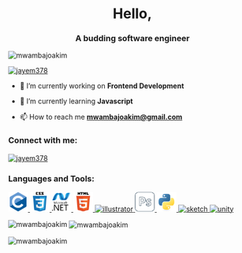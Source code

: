 <h1 align="center">Hello,</h1>
<h3 align="center">A budding software engineer</h3>

<p align="left"> <img src="https://komarev.com/ghpvc/?username=mwambajoakim&label=Profile%20views&color=0e75b6&style=flat" alt="mwambajoakim" /> </p>
<p align="left"> <a href="https://twitter.com/jayem378" target="blank"><img src="https://img.shields.io/twitter/follow/jayem378?logo=twitter&style=for-the-badge" alt="jayem378" /></a> </p>

- 🔭 I’m currently working on **Frontend Development**

- 🌱 I’m currently learning **Javascript**

- 📫 How to reach me **mwambajoakim@gmail.com**

<h3 align="left">Connect with me:</h3>
<p align="left">
<a href="https://twitter.com/jayem378" target="blank"><img align="center" src="https://raw.githubusercontent.com/rahuldkjain/github-profile-readme-generator/master/src/images/icons/Social/twitter.svg" alt="jayem378" height="30" width="40" /></a>
</p>

<h3 align="left">Languages and Tools:</h3>
<p align="left"> <a href="https://www.cprogramming.com/" target="_blank" rel="noreferrer"> <img src="https://raw.githubusercontent.com/devicons/devicon/master/icons/c/c-original.svg" alt="c" width="40" height="40"/> </a> <a href="https://www.w3schools.com/css/" target="_blank" rel="noreferrer"> <img src="https://raw.githubusercontent.com/devicons/devicon/master/icons/css3/css3-original-wordmark.svg" alt="css3" width="40" height="40"/> </a> <a href="https://dotnet.microsoft.com/" target="_blank" rel="noreferrer"> <img src="https://raw.githubusercontent.com/devicons/devicon/master/icons/dot-net/dot-net-original-wordmark.svg" alt="dotnet" width="40" height="40"/> </a> <a href="https://www.w3.org/html/" target="_blank" rel="noreferrer"> <img src="https://raw.githubusercontent.com/devicons/devicon/master/icons/html5/html5-original-wordmark.svg" alt="html5" width="40" height="40"/> </a> <a href="https://www.adobe.com/in/products/illustrator.html" target="_blank" rel="noreferrer"> <img src="https://www.vectorlogo.zone/logos/adobe_illustrator/adobe_illustrator-icon.svg" alt="illustrator" width="40" height="40"/> </a> <a href="https://www.photoshop.com/en" target="_blank" rel="noreferrer"> <img src="https://raw.githubusercontent.com/devicons/devicon/master/icons/photoshop/photoshop-line.svg" alt="photoshop" width="40" height="40"/> </a> <a href="https://www.python.org" target="_blank" rel="noreferrer"> <img src="https://raw.githubusercontent.com/devicons/devicon/master/icons/python/python-original.svg" alt="python" width="40" height="40"/> </a> <a href="https://www.sketch.com/" target="_blank" rel="noreferrer"> <img src="https://www.vectorlogo.zone/logos/sketchapp/sketchapp-icon.svg" alt="sketch" width="40" height="40"/> </a> <a href="https://unity.com/" target="_blank" rel="noreferrer"> <img src="https://www.vectorlogo.zone/logos/unity3d/unity3d-icon.svg" alt="unity" width="40" height="40"/> </a> </p>

<p><img align="left" src="https://github-readme-stats.vercel.app/api/top-langs?username=mwambajoakim&show_icons=true&locale=en&layout=compact" alt="mwambajoakim" /></p>

<p>&nbsp;<img align="center" src="https://github-readme-stats.vercel.app/api?username=mwambajoakim&show_icons=true&locale=en" alt="mwambajoakim" /></p>

<p><img align="center" src="https://github-readme-streak-stats.herokuapp.com/?user=mwambajoakim&" alt="mwambajoakim" /></p>
